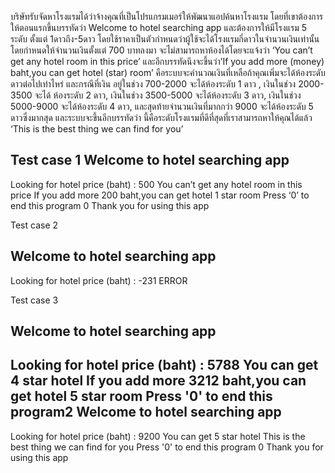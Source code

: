 บริษัทรับจัดหาโรงแรมได้ว่าจ้างคุณที่เป็นโปรแกรมเมอร์ให้พัฒนาแอปค้นหาโรงแรม 
โดยที่เขาต้องการให้ตอนแรกขึ้นบรรทัดว่า Welcome to hotel searching app 
และต้องการให้มีโรงแรม 5 ระดับ ตั้งแต่ 1ดาวถึง-5ดาว โดยใช้ราคาเป็นตัวกำหนดว่าผู้ใช้จะได้โรงแรมกี่ดาวในจำนวนเงินเท่านั้น 
โดยกำหนดให้จำนวนเงินตั้งแต่ 700 บาทลงมา จะไม่สามารถหาห้องได้โดยจะแจ้งว่า 
‘You can’t get any hotel room in this price’ 
และอีกบรรทัดนึงจะขึ้นว่า’If you add more (money) baht,you can get hotel (star) room’ 
คือระบบจะคำนวณเงินที่เหลือถ้าคุณเพิ่มจะได้ห้องระดับดาวต่อไปเท่าไหร่ และกรณีที่เงิน อยู่ในช่วง 700-2000 จะได้ห้องระดับ 1 ดาว , 
เงินในช่วง 2000-3500 จะได้ ห้องระดับ 2 ดาว, เงินในช่วง 3500-5000 จะได้ห้องระดับ 3 ดาว, เงินในช่วง 5000-9000 จะได้ห้องระดับ 4 ดาว,
 และสุดท้ายจำนวนเงินที่มากกว่า 9000 จะได้ห้องระดับ 5 ดาวซึ่งมากสุด และระบบจะขึ้นอีกบรรทัดว่า 
นี้คือระดับโรงแรมที่ดีที่สุดที่เราสามารถหาให้คุณได้แล้ว ‘This is the best thing we can find for you’

Test case 1
Welcome to hotel searching app
---------------------------------------------
Looking for hotel price (baht) : 500
You can’t get any hotel room in this price
If you add more 200 baht,you can get hotel 1 star room
Press ‘0’ to end this program 0
Thank you for using this app	

Test case 2

Welcome to hotel searching app
---------------------------------------------
Looking for hotel price (baht) :  -231
ERROR

Test case 3

Welcome to hotel searching app
---------------------------------------------
Looking for hotel price (baht) :  5788
You can get 4 star hotel
If you add more 3212 baht,you can get hotel 5 star room
Press '0' to end this program2
Welcome to hotel searching app
---------------------------------------------
Looking for hotel price (baht) :  9200
You can get 5 star hotel
This is the best thing we can find for you
Press '0' to end this program 0
Thank you for using this app

